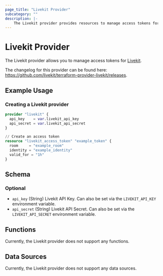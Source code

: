 ```yaml
---
page_title: "Livekit Provider"
subcategory: ""
description: |-
    The Livekit provider provides resources to manage access tokens for Livekit.
---
```


# Livekit Provider

The Livekit provider allows you to manage access tokens for [Livekit](https://livekit.io/).

The changelog for this provider can be found here: <https://github.com/livekit/terraform-provider-livekit/releases>.

## Example Usage

### Creating a Livekit provider

```terraform
provider "livekit" {
  api_key    = var.livekit_api_key
  api_secret = var.livekit_api_secret
}

// Create an access token
resource "livekit_access_token" "example_token" {
  room     = "example_room"
  identity = "example_identity"
  valid_for = "1h"
}
```

## Schema

### Optional

- `api_key` (String) Livekit API Key. Can also be set via the `LIVEKIT_API_KEY` environment variable.
- `api_secret` (String) Livekit API Secret. Can also be set via the `LIVEKIT_API_SECRET` environment variable.


## Functions

Currently, the Livekit provider does not support any functions.

## Data Sources

Currently, the Livekit provider does not support any data sources.


